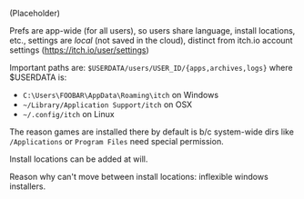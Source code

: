 
(Placeholder)

Prefs are app-wide (for all users), so users share language, install locations,
etc., settings are *local* (not saved in the cloud), distinct from itch.io
account settings (<https://itch.io/user/settings>)

Important paths are: `$USERDATA/users/USER_ID/{apps,archives,logs}` where $USERDATA
is:

  * `C:\Users\FOOBAR\AppData\Roaming\itch` on Windows
  * `~/Library/Application Support/itch` on OSX
  * `~/.config/itch` on Linux

The reason games are installed there by default is b/c system-wide
dirs like `/Applications` or `Program Files` need special permission.

Install locations can be added at will.

Reason why can't move between install locations: inflexible windows installers.
